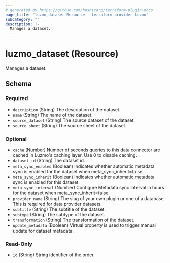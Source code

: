 ```yaml
---
# generated by https://github.com/hashicorp/terraform-plugin-docs
page_title: "luzmo_dataset Resource - terraform-provider-luzmo"
subcategory: ""
description: |-
  Manages a dataset.
---
```


# luzmo_dataset (Resource)

Manages a dataset.



<!-- schema generated by tfplugindocs -->
## Schema

### Required

- `description` (String) The description of the dataset.
- `name` (String) The name of the dataset.
- `source_dataset` (String) The source dataset of the dataset.
- `source_sheet` (String) The source sheet of the dataset.

### Optional

- `cache` (Number) Number of seconds queries to this data connector are cached in Luzmo's caching layer. Use 0 to disable caching.
- `dataset_id` (String) The dataset id.
- `meta_sync_enabled` (Boolean) Indicates whether automatic metadata sync is enabled for the dataset when meta_sync_inherit=false.
- `meta_sync_inherit` (Boolean) Indicates whether automatic metadata sync is enabled for this dataset.
- `meta_sync_interval` (Number) Configure Metadata sync interval in hours for the dataset when meta_sync_inherit=false.
- `provider_name` (String) The slug of your own plugin or one of a database. This is required for data provider datasets.
- `subtitle` (String) The subtitle of the dataset.
- `subtype` (String) The subtype of the dataset.
- `transformation` (String) The transformation of the dataset.
- `update_metadata` (Boolean) Virtual property is used to trigger manual update for dataset metadata.

### Read-Only

- `id` (String) String identifier of the order.
